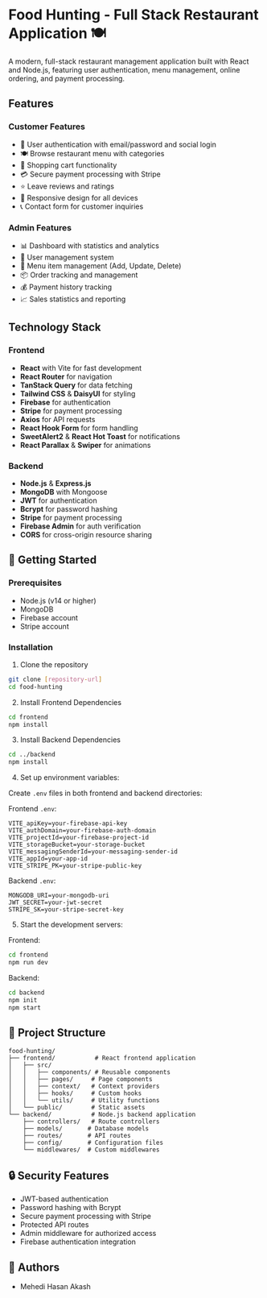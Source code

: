 # Food Hunting - Full Stack Restaurant Application 🍽️

A modern, full-stack restaurant management application built with React and Node.js, featuring user authentication, menu management, online ordering, and payment processing.

## Features

### Customer Features

- 🔐 User authentication with email/password and social login
- 🍽️ Browse restaurant menu with categories
- 🛒 Shopping cart functionality
- 💳 Secure payment processing with Stripe
- ⭐ Leave reviews and ratings
- 📱 Responsive design for all devices
- 📞 Contact form for customer inquiries

### Admin Features

- 📊 Dashboard with statistics and analytics
- 👥 User management system
- 🍳 Menu item management (Add, Update, Delete)
- 📦 Order tracking and management
- 💰 Payment history tracking
- 📈 Sales statistics and reporting

## Technology Stack

### Frontend

- **React** with Vite for fast development
- **React Router** for navigation
- **TanStack Query** for data fetching
- **Tailwind CSS** & **DaisyUI** for styling
- **Firebase** for authentication
- **Stripe** for payment processing
- **Axios** for API requests
- **React Hook Form** for form handling
- **SweetAlert2** & **React Hot Toast** for notifications
- **React Parallax** & **Swiper** for animations

### Backend

- **Node.js** & **Express.js**
- **MongoDB** with Mongoose
- **JWT** for authentication
- **Bcrypt** for password hashing
- **Stripe** for payment processing
- **Firebase Admin** for auth verification
- **CORS** for cross-origin resource sharing

## 🚀 Getting Started

### Prerequisites

- Node.js (v14 or higher)
- MongoDB
- Firebase account
- Stripe account

### Installation

1. Clone the repository

```bash
git clone [repository-url]
cd food-hunting
```

2. Install Frontend Dependencies

```bash
cd frontend
npm install
```

3. Install Backend Dependencies

```bash
cd ../backend
npm install
```

4. Set up environment variables:

Create `.env` files in both frontend and backend directories:

Frontend `.env`:

```env
VITE_apiKey=your-firebase-api-key
VITE_authDomain=your-firebase-auth-domain
VITE_projectId=your-firebase-project-id
VITE_storageBucket=your-storage-bucket
VITE_messagingSenderId=your-messaging-sender-id
VITE_appId=your-app-id
VITE_STRIPE_PK=your-stripe-public-key
```

Backend `.env`:

```env
MONGODB_URI=your-mongodb-uri
JWT_SECRET=your-jwt-secret
STRIPE_SK=your-stripe-secret-key
```

5. Start the development servers:

Frontend:

```bash
cd frontend
npm run dev
```

Backend:

```bash
cd backend
npm init
npm start
```

## 📁 Project Structure

```
food-hunting/
├── frontend/           # React frontend application
│   ├── src/
│   │   ├── components/ # Reusable components
│   │   ├── pages/     # Page components
│   │   ├── context/   # Context providers
│   │   ├── hooks/     # Custom hooks
│   │   └── utils/     # Utility functions
│   └── public/        # Static assets
└── backend/           # Node.js backend application
    ├── controllers/   # Route controllers
    ├── models/       # Database models
    ├── routes/       # API routes
    ├── config/       # Configuration files
    └── middlewares/  # Custom middlewares
```

## 🔒 Security Features

- JWT-based authentication
- Password hashing with Bcrypt
- Secure payment processing with Stripe
- Protected API routes
- Admin middleware for authorized access
- Firebase authentication integration

## 👥 Authors

- Mehedi Hasan Akash

